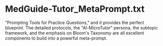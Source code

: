 # MedGuide-Tutor_MetaPrompt.txt
"Prompting Tools for Practice Questions," and it provides the perfect blueprint. The detailed protocols, the "Al-MicroTutor" persona, the subtopic framework, and the emphasis on Bloom's Taxonomy are all excellent components to build into a powerful meta-prompt.
